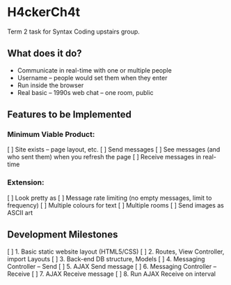 # H4ckerCh4t
Term 2 task for Syntax Coding upstairs group.

## What does it do?
+ Communicate in real-time with one or multiple people
+ Username – people would set them when they enter
+ Run inside the browser
+ Real basic – 1990s web chat – one room, public

## Features to be Implemented
### Minimum Viable Product:
[ ] Site exists – page layout, etc.
[ ] Send messages
[ ] See messages (and who sent them) when you refresh the page
[ ] Receive messages in real-time

### Extension:
[ ] Look pretty as
[ ] Message rate limiting (no empty messages, limit to frequency)
[ ] Multiple colours for text
[ ] Multiple rooms
[ ] Send images as ASCII art

## Development Milestones
[ ] 1. Basic static website layout (HTML5/CSS)
[ ] 2. Routes, View Controller, import Layouts
[ ] 3. Back-end DB structure, Models
[ ] 4. Messaging Controller – Send
[ ] 5. AJAX Send message
[ ] 6. Messaging Controller – Receive
[ ] 7. AJAX Receive message
[ ] 8. Run AJAX Receive on interval

